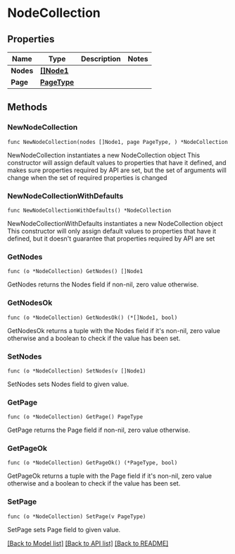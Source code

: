 # NodeCollection

## Properties

Name | Type | Description | Notes
------------ | ------------- | ------------- | -------------
**Nodes** | [**[]Node1**](Node1.md) |  | 
**Page** | [**PageType**](PageType.md) |  | 

## Methods

### NewNodeCollection

`func NewNodeCollection(nodes []Node1, page PageType, ) *NodeCollection`

NewNodeCollection instantiates a new NodeCollection object
This constructor will assign default values to properties that have it defined,
and makes sure properties required by API are set, but the set of arguments
will change when the set of required properties is changed

### NewNodeCollectionWithDefaults

`func NewNodeCollectionWithDefaults() *NodeCollection`

NewNodeCollectionWithDefaults instantiates a new NodeCollection object
This constructor will only assign default values to properties that have it defined,
but it doesn't guarantee that properties required by API are set

### GetNodes

`func (o *NodeCollection) GetNodes() []Node1`

GetNodes returns the Nodes field if non-nil, zero value otherwise.

### GetNodesOk

`func (o *NodeCollection) GetNodesOk() (*[]Node1, bool)`

GetNodesOk returns a tuple with the Nodes field if it's non-nil, zero value otherwise
and a boolean to check if the value has been set.

### SetNodes

`func (o *NodeCollection) SetNodes(v []Node1)`

SetNodes sets Nodes field to given value.


### GetPage

`func (o *NodeCollection) GetPage() PageType`

GetPage returns the Page field if non-nil, zero value otherwise.

### GetPageOk

`func (o *NodeCollection) GetPageOk() (*PageType, bool)`

GetPageOk returns a tuple with the Page field if it's non-nil, zero value otherwise
and a boolean to check if the value has been set.

### SetPage

`func (o *NodeCollection) SetPage(v PageType)`

SetPage sets Page field to given value.



[[Back to Model list]](../README.md#documentation-for-models) [[Back to API list]](../README.md#documentation-for-api-endpoints) [[Back to README]](../README.md)


